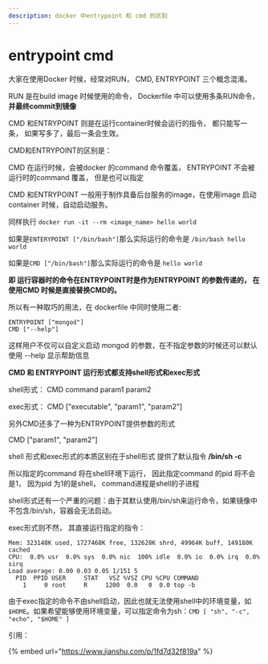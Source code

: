 ```yaml
---
description: docker 中entrypoint 和 cmd 的区别
---
```


# entrypoint cmd

大家在使用Docker 时候，经常对RUN， CMD, ENTRYPOINT 三个概念混淆。

RUN 是在build image 时候使用的命令， Dockerfile 中可以使用多条RUN命令，**并最终commit到镜像** 

CMD 和ENTRYPOINT 则是在运行container时候会运行的指令， 都只能写一条， 如果写多了，最后一条会生效。

CMD和ENTRYPOINT的区别是：

CMD 在运行时候，会被docker 的command 命令覆盖， ENTRYPOINT 不会被运行时的command 覆盖， 但是也可以指定

CMD 和ENTRYPOINT 一般用于制作具备后台服务的image，在使用image 启动container 时候，自动启动服务。 

同样执行 `docker run -it --rm <image_name> hello world`

如果是`ENTERYPOINT ["/bin/bash"]`那么实际运行的命令是 `/bin/bash hello world`

如果是`CMD ["/bin/bash"]`那么实际运行的命令是 `hello world`  
  
**即 运行容器时的命令在ENTRYPOINT时是作为ENTRYPOINT 的参数传递的， 在使用CMD 时候是直接替换CMD的。**

所以有一种取巧的用法，在 dockerfile 中同时使用二者:

```text
ENTRYPOINT ["mongod"]
CMD ["--help"]
```

这样用户不仅可以自定义启动 mongod 的参数，在不指定参数的时候还可以默认使用 --help 显示帮助信息



**CMD 和 ENTRYPOINT 运行形式都支持shell形式和exec形式**

shell形式： CMD  command param1 param2

exec形式： CMD \["executable", "param1", "param2"\]

另外CMD还多了一种为ENTRYPOINT提供参数的形式

CMD \["param1", "param2"\]



shell 形式和exec形式的本质区别在于shell形式 提供了默认指令 **/bin/sh -c** 

所以指定的command 将在shell环境下运行， 因此指定command 的pid 将不会是1， 因为pid 为1的是shell， command进程是shell的子进程

shell形式还有一个严重的问题：由于其默认使用/bin/sh来运行命令，如果镜像中不包含/bin/sh，容器会无法启动。

exec形式则不然， 其直接运行指定的指令：

```text
Mem: 323148K used, 1727468K free, 132628K shrd, 49964K buff, 149180K cached
CPU:  0.0% usr  0.0% sys  0.0% nic  100% idle  0.0% io  0.0% irq  0.0% sirq
Load average: 0.00 0.03 0.05 1/151 5
  PID  PPID USER     STAT   VSZ %VSZ CPU %CPU COMMAND
    1     0 root     R     1200  0.0   0  0.0 top -b
```

由于exec指定的命令不由shell启动，因此也就无法使用shell中的环境变量，如`$HOME`。如果希望能够使用环境变量，可以指定命令为sh：`CMD [ "sh", "-c", "echo", "$HOME" ]`







引用：

{% embed url="https://www.jianshu.com/p/1fd7d32f819a" %}

